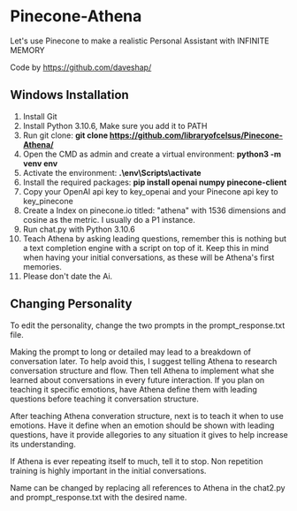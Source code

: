# Pinecone-Athena
Let's use Pinecone to make a realistic Personal Assistant with INFINITE MEMORY

Code by https://github.com/daveshap/

## Windows Installation

1. Install Git
2. Install Python 3.10.6, Make sure you add it to PATH
3. Run git clone: **git clone https://github.com/libraryofcelsus/Pinecone-Athena/**
4. Open the CMD as admin and create a virtual environment: **python3 -m venv env**
5. Activate the environment: **.\env\Scripts\activate**
6. Install the required packages: **pip install openai numpy pinecone-client**
7. Copy your OpenAI api key to key_openai and your Pinecone api key to key_pinecone
8. Create a Index on pinecone.io titled: "athena" with 1536 dimensions and cosine as the metric. I usually do a P1 instance.
9. Run chat.py with Python 3.10.6
10. Teach Athena by asking leading questions, remember this is nothing but a text completion engine with a script on top of it. Keep this in mind when having your initial conversations, as these will be Athena's first memories.
11. Please don't date the Ai.

## Changing Personality

To edit the personality, change the two prompts in the prompt_response.txt file.

Making the prompt to long or detailed may lead to a breakdown of conversation later.
To help avoid this, I suggest telling Athena to research conversation structure and flow. Then tell Athena to implement what she learned about conversations in every future interaction. If you plan on teaching it specific emotions, have Athena define them with leading questions before teaching it conversation structure.

After teaching Athena converation structure, next is to teach it when to use emotions. Have it define when an emotion should be shown with leading questions, have it provide allegories to any situation it gives to help increase its understanding.

If Athena is ever repeating itself to much, tell it to stop. Non repetition training is highly important in the initial conversations.

Name can be changed by replacing all references to Athena in the chat2.py and prompt_response.txt with the desired name.
